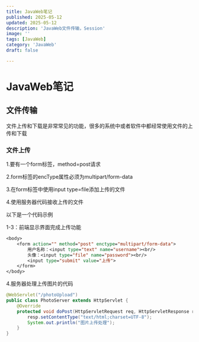```yaml
---
title: JavaWeb笔记
published: 2025-05-12
updated: 2025-05-12
description: 'JavaWeb文件传输，Session'
image: ''
tags: [JavaWeb]
category: 'JavaWeb'
draft: false 

---
```


# JavaWeb笔记



## 文件传输

文件上传和下载是非常常见的功能，很多的系统中或者软件中都经常使用文件的上传和下载

### 文件上传

1.要有一个form标签，method=post请求

2.form标签的encType属性必须为multipart/form-data

3.在form标签中使用input type=file添加上传的文件

4.使用服务器代码接收上传的文件

以下是一个代码示例



1-3：前端显示界面完成上传功能

```jsp
<body>
    <form action="" method="post" enctype="multipart/form-data">
        用户名称：<input type="text" name="username"><br/>
        头像：<input type="file" name="password"><br/>
        <input type="submit" value="上传">
    </form>
</body>
```

4.服务器处理上传图片的代码

```java
@WebServlet("/photoUpload")
public class PhotoServer extends HttpServlet {
    @Override
    protected void doPost(HttpServletRequest req, HttpServletResponse resp) throws ServletException, IOException {
        resp.setContentType("text/html;charset=UTF-8");
        System.out.println("图片上传处理");
    }
}
```
